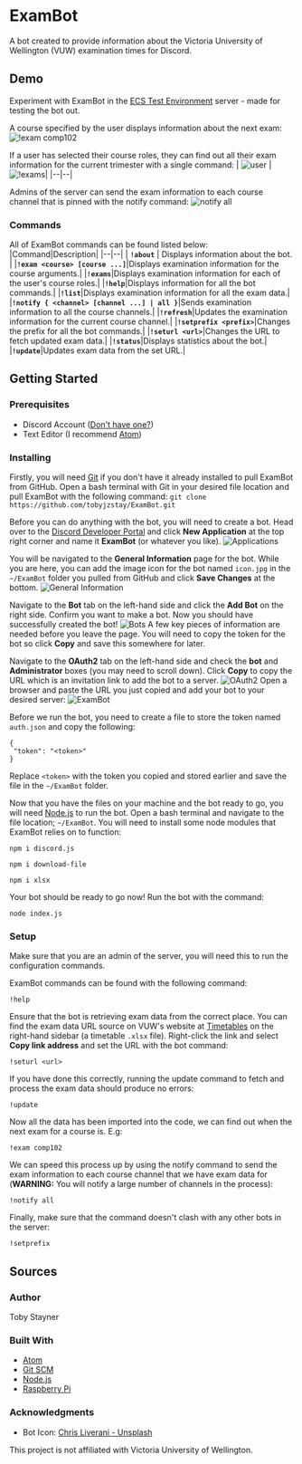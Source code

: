 # ExamBot
A bot created to provide information about the Victoria University of Wellington (VUW) examination times for Discord.

##  Demo
Experiment with ExamBot in the [ECS Test Environment](https://discord.gg/x4S3hYP) server - made for testing the bot out.

A course specified by the user displays information about the next exam:
![!exam comp102](https://lh4.googleusercontent.com/l-tGQpFrXsd-tjB58Fh0Vf6E_5HSMgfFYSsxV7IgPWdwH6nmCo03a3Oq8aFPQxf2UCVTLLo29uHPQtaq8FqT=w1920-h937)

If a user has selected their course roles, they can find out all their exam information for the current trimester with a single command:
| ![user](https://lh4.googleusercontent.com/WojvfNMegeReTECjktae3Q7qaEJAXYucTI34dI8f2zl_ScD7YGrzpWswksRbUc6K83WPHpViOn_4iTcNMxPW=w1920-h937) |  ![!exams](https://lh4.googleusercontent.com/fNUPx3TRly7OxpkHwvNqhJ_b9glLsevch_O4vVOQGLpHWcso5vJ6CvJfryvo5hAc8Qh7FjFFUB9pBHosWU-B=w1920-h937)|
|--|--|

Admins of the server can send the exam information to each course channel that is pinned with the notify command:
![notify all](https://lh5.googleusercontent.com/_n1MR7iLGp3FqWWR-w_caSnwMqDbNfqGpSK1fbUmEyKkRdRB_jGdhr_ckLQmVl7zJgjP9dl3Mo7rsYkyJeEL=w903-h620-rw)

### Commands
All of ExamBot commands can be found listed below:
|Command|Description|
|--|--|
| **```!about```** | Displays information about the bot. |
|**```!exam <course> [course ...]```**|Displays examination information for the course arguments.|
|**```!exams```**|Displays examination information for each of the user's course roles.|
|**```!help```**|Displays information for all the bot commands.|
|**```!list```**|Displays examination information for all the exam data.|
|**```!notify { <channel> [channel ...] | all }```**|Sends examination information to all the course channels.|
|**```!refresh```**|Updates the examination information for the current course channel.|
|**```!setprefix <prefix>```**|Changes the prefix for all the bot commands.|
|**```!seturl <url>```**|Changes the URL to fetch updated exam data.|
|**```!status```**|Displays statistics about the bot.|
|**```!update```**|Updates exam data from the set URL.|

## Getting Started

### Prerequisites
- Discord Account ([Don't have one?](https://discordapp.com/register))
- Text Editor (I recommend [Atom](https://atom.io/))

### Installing
Firstly, you will need [Git](https://git-scm.com/downloads) if you don't have it already installed to pull ExamBot from GitHub. Open a bash terminal with Git in your desired file location and pull ExamBot with the following command:
```git clone https://github.com/tobyjzstay/ExamBot.git```

Before you can do anything with the bot, you will need to create a bot. Head over to the [Discord Developer Portal](https://discordapp.com/developers/applications/) and click **New Application** at the top right corner and name it **ExamBot** (or whatever you like).
![Applications](https://lh3.googleusercontent.com/RPLBf21_tToaI180tXcDSPvQfnmF1FBxGyA1rPfdFqhNuFWODl4T3gpQZSC0yQ_gIYNcqWhE-uOM01uThtHp=w1920-h937-rw)

You will be navigated to the **General Information** page for the bot. While you are here, you can add the image icon for the bot named `icon.jpg` in the `~/ExamBot` folder you pulled from GitHub and click **Save Changes** at the bottom.
![General Information](https://lh5.googleusercontent.com/ltFzEjr4fUCErYLT74PLek3DjqDwTL3RIhUlcJUDh870iiw7YcIH9kqzZz333vCo_snHfpUFQbJ43r8tmflE=w1920-h937-rw)

Navigate to the **Bot** tab on the left-hand side and click the **Add Bot** on the right side. Confirm you want to make a bot. Now you should have successfully created the bot!
![Bots](https://lh4.googleusercontent.com/RwwlQmS_mb17y0wYmA0JnkezHM93i7P1_pCQqkbfXtJWLm2QoU_2sQisFN8fy30sSllMAzHk2tb9qoe6MrIU=w1920-h937-rw)
A few key pieces of information are needed before you leave the page. You will need to copy the token for the bot so click **Copy** and save this somewhere for later.

Navigate to the **OAuth2** tab on the left-hand side and check the **bot** and **Administrator** boxes (you may need to scroll down). Click **Copy** to copy the URL which is an invitation link to add the bot to a server.
![OAuth2](https://lh4.googleusercontent.com/AovpLkjmUhGlcjEPoGTqVa9qqhIU498WN4qGhBlQhOC8-nf11aLfxLebOvJtepf713VyIUaDDhOYjdQrSE9I=w1920-h937-rw)
Open a browser and paste the URL you just copied and add your bot to your desired server:
![ExamBot](https://lh3.googleusercontent.com/V44hiSsT9Py4O1nT4iEiF_hdlLVNGS6LCAYZEbj7FKacGTkA2htmekoadvgs1aN-SNp-zMdDAAYNtK-MtejP=w1920-h937-rw)

Before we run the bot, you need to create a file to store the token named `auth.json` and copy the following:

    {
     "token": "<token>"
    }

Replace ```<token>``` with the token you copied and stored earlier and save the file in the `~/ExamBot` folder.

Now that you have the files on your machine and the bot ready to go, you will need [Node.js](https://nodejs.org/en/download/) to run the bot. Open a bash terminal and navigate to the file location;  `~/ExamBot`.
You will need to install some node modules that ExamBot relies on to function:

```npm i discord.js```

```npm i download-file```

```npm i xlsx```

Your bot should be ready to go now! Run the bot with the command:

```node index.js```

### Setup
Make sure that you are an admin of the server, you will need this to run the configuration commands.

ExamBot commands can be found with the following command:

```!help```

Ensure that the bot is retrieving exam data from the correct place. You can find the exam data URL source on VUW's website at [Timetables](https://www.wgtn.ac.nz/students/study/timetables) on the right-hand sidebar (a timetable `.xlsx` file). Right-click the link and select **Copy link address** and set the URL with the bot command:

```!seturl <url>```

If you have done this correctly, running the update command to fetch and process the exam data should produce no errors:

```!update```

Now all the data has been imported into the code, we can find out when the next exam for a course is. E.g:

```!exam comp102```

We can speed this process up by using the notify command to send the exam information to each course channel that we have exam data for (**WARNING:** You will notify a large number of channels in the process):

```!notify all```

Finally, make sure that the command doesn't clash with any other bots in the server:

```!setprefix```

## Sources

### Author
Toby Stayner

### Built With
- [Atom](https://atom.io/)
- [Git SCM](https://git-scm.com/)
- [Node.js](https://nodejs.org/)
- [Raspberry Pi ](https://www.amazon.com/Vilros-Raspberry-Clear-Power-Supply/dp/B01D92SSX6/ref=sxin_4_osp20-dbbd4695_cov?ascsubtag=dbbd4695-7cc9-4675-ab42-4b0d8ccd0bac&creativeASIN=B01D92SSX6&cv_ct_id=amzn1.osp.dbbd4695-7cc9-4675-ab42-4b0d8ccd0bac&cv_ct_pg=search&cv_ct_wn=osp-search&keywords=Raspberry+Pi&linkCode=oas&pd_rd_i=B01D92SSX6&pd_rd_r=d894dcf2-b66e-46d3-a717-0bd4a6479c14&pd_rd_w=UasGh&pd_rd_wg=z0YRm&pf_rd_p=a23a388c-add5-49df-b293-a31ade89c6bf&pf_rd_r=P9DQK2S2SNYRT10RZQA3&qid=1573167792&s=electronics&tag=bestcont06-20)

### Acknowledgments
- Bot Icon: [Chris Liverani - Unsplash](https://unsplash.com/photos/ViEBSoZH6M4)

This project is not affiliated with Victoria University of Wellington.
